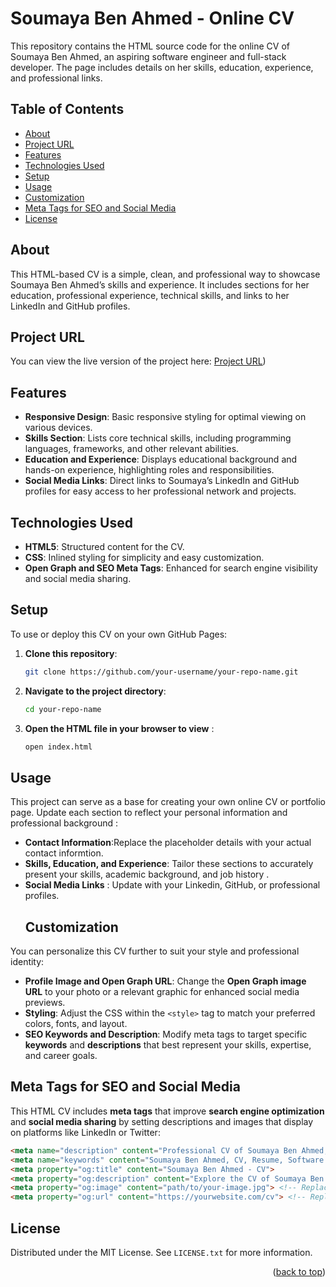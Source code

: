 # Soumaya Ben Ahmed - Online CV

This repository contains the HTML source code for the online CV of Soumaya Ben Ahmed, an aspiring software engineer and full-stack developer. The page includes details on her skills, education, experience, and professional links.

## Table of Contents

- [About](#about)
- [Project URL](#project-url)
- [Features](#features)
- [Technologies Used](#technologies-used)
- [Setup](#setup)
- [Usage](#usage)
- [Customization](#customization)
- [Meta Tags for SEO and Social Media](#meta-tags-for-seo-and-social-media)
- [License](#license)

## About

This HTML-based CV is a simple, clean, and professional way to showcase Soumaya Ben Ahmed’s skills and experience. It includes sections for her education, professional experience, technical skills, and links to her LinkedIn and GitHub profiles.
## Project URL
You can view the live version of the project here: [Project URL](https://roadmap.sh/projects/single-page-cv))

## Features

- **Responsive Design**: Basic responsive styling for optimal viewing on various devices.
- **Skills Section**: Lists core technical skills, including programming languages, frameworks, and other relevant abilities.
- **Education and Experience**: Displays educational background and hands-on experience, highlighting roles and responsibilities.
- **Social Media Links**: Direct links to Soumaya’s LinkedIn and GitHub profiles for easy access to her professional network and projects.

## Technologies Used

- **HTML5**: Structured content for the CV.
- **CSS**: Inlined styling for simplicity and easy customization.
- **Open Graph and SEO Meta Tags**: Enhanced for search engine visibility and social media sharing.

## Setup

To use or deploy this CV on your own GitHub Pages:

1. **Clone this repository**:
   
   ```bash
   git clone https://github.com/your-username/your-repo-name.git
3. **Navigate to the project directory**:
   
   ```bash
   cd your-repo-name
4. **Open the HTML file in your browser to view** :
   
   ```bash
   open index.html
## Usage 
This project can serve as a base for creating your own online CV or portfolio page. Update each section 
to reflect your personal information and professional background :
- **Contact Information**:Replace the placeholder details with your actual contact informtion.
- **Skills, Education, and Experience**: Tailor these sections to accurately present your skills, academic background, and job history .
- **Social Media Links** : Update  with your Linkedin, GitHub, or professional profiles.
  ## Customization

You can personalize this CV further to suit your style and professional identity:

- **Profile Image and Open Graph URL**: Change the **Open Graph image URL** to your photo or a relevant graphic for enhanced social media previews.
- **Styling**: Adjust the CSS within the `<style>` tag to match your preferred colors, fonts, and layout.
- **SEO Keywords and Description**: Modify meta tags to target specific **keywords** and **descriptions** that best represent your skills, expertise, and career goals.

## Meta Tags for SEO and Social Media

This HTML CV includes **meta tags** that improve **search engine optimization** and **social media sharing** by setting descriptions and images that display on platforms like LinkedIn or Twitter:

```html
<meta name="description" content="Professional CV of Soumaya Ben Ahmed, an aspiring software engineer and full-stack developer.">
<meta name="keywords" content="Soumaya Ben Ahmed, CV, Resume, Software Engineer, Full-Stack Developer, Web Development, AI Club, Securinets">
<meta property="og:title" content="Soumaya Ben Ahmed - CV">
<meta property="og:description" content="Explore the CV of Soumaya Ben Ahmed, a skilled developer with experience in Java, Spring Boot, MongoDB, and Angular.">
<meta property="og:image" content="path/to/your-image.jpg"> <!-- Replace with your image path -->
<meta property="og:url" content="https://yourwebsite.com/cv"> <!-- Replace with your CV URL -->
```
<!-- LICENSE -->
## License

Distributed under the MIT License. See `LICENSE.txt` for more information.

<p align="right">(<a href="#readme-top">back to top</a>)</p>
    

  
